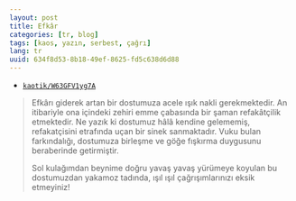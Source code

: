 ```yaml
---
layout: post
title: Efkâr
categories: [tr, blog]
tags: [kaos, yazın, serbest, çağrı]
lang: tr
uuid: 634f8d53-8b18-49ef-8625-fd5c638d6d88
---
```


* [`kaotik/W63GFV1yg7A`](https://groups.google.com/forum/?fromgroups=#!topic/kaotik/W63GFV1yg7A)

> Efkârı giderek artan bir dostumuza acele ışık nakli gerekmektedir. An
> itibariyle ona içindeki zehiri emme çabasında bir şaman refakâtçilik
> etmektedir. Ne yazık ki dostumuz hâlâ kendine gelememiş, refakatçisini
> etrafında uçan bir sinek sanmaktadır. Vuku bulan farkındalığı, dostumuza
> birleşme ve göğe fışkırma duygusunu beraberinde getirmiştir.
> 
> Sol kulağımdan beynime doğru yavaş yavaş yürümeye koyulan bu dostumuzdan
> yakamoz tadında, ışıl ışıl çağrışımlarınızı eksik etmeyiniz!

